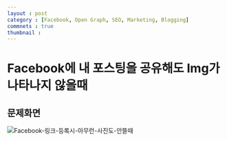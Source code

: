 ```yaml
---
layout : post
category : [Facebook, Open Graph, SEO, Marketing, Blogging]
commnets : true
thumbnail : 
---
```




# Facebook에 내 포스팅을 공유해도 Img가 나타나지 않을때

## 문제화면

![Facebook-링크-등록시-아무런-사진도-안뜰때](https://user-images.githubusercontent.com/35059428/64408123-9393af00-d0b8-11e9-9080-f35f8b55fb8d.png)
